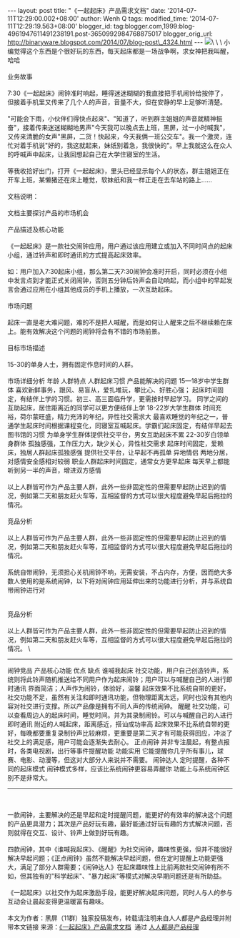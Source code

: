 --- layout: post title: "《一起起床》产品需求文档" date:
'2014-07-11T12:29:00.002+08:00' author: Wenh Q tags: modified\_time:
'2014-07-11T12:29:19.563+08:00' blogger\_id:
tag:blogger.com,1999:blog-4961947611491238191.post-3650992984768875017
blogger\_orig\_url:
http://binaryware.blogspot.com/2014/07/blog-post\_4324.html ---
![](https://images-blogger-opensocial.googleusercontent.com/gadgets/proxy?url=http%3A%2F%2Fd01.res.meilishuo.net%2Fpic%2F_o%2F42%2Ff6%2F0ddb006397ad4d3e1c6541a224a1_510_382.jpeg%3Ffrm%3Dout_pic&container=blogger&gadget=a&rewriteMime=image%2F*)\
\
\
小编觉得这个东西是个很好玩的东西，每天起床都是一场战争啊，求女神把我叫醒，哈哈\
\
业务故事\
\
7:30《一起起床》闹钟准时响起，睡得迷迷糊糊的我直接把手机闹铃给按停了，但接着手机里又传来了几个人的声音，音量不大，但在安静的早上足够听清楚。\
\
"可能会下雨，小伙伴们得快点起来"、"知道了，听到群主姐姐的声音就精神振奋"，接着传来迷迷糊糊地男声"今天我可以晚点去上班，黑屏，过一小时喊我"，又传来清脆的女声"黑屏，二货！快起来，今天我俩一班公交车"。我一个激灵，连忙对着手机说"好的，我这就起来，妹纸别着急，我很快的"。早上我就这么在众人的呼喊声中起床，让我回想起自己在大学住寝室的生活。\
\
等我收拾好出门，打开《一起起床》，里头已经显示每个人的状态，群主姐姐正在开车上班，某懒猪还在床上睡觉，软妹纸和我一样正走在去车站的路上……\
\
文档说明：\
\
文档主要探讨产品的市场机会\
\
产品描述及核心功能\
\
《一起起床》是一款社交闹钟应用，用户通过该应用建立或加入不同时间点的起床小组，通过铃声和即时通讯的方式提高起床效率。\
\
如：用户加入7:30起床小组，那么第二天7:30闹钟会准时开启，同时必须在小组中发言点到才能正式关闭闹钟，否则五分钟后铃声会自动响起，而小组中的早起发言会通过应用在小组其他成员的手机上播放，一次互助起床。\
\
市场问题\
\
起床一直是老大难问题，难的不是把人喊醒，而是如何让人醒来之后不继续赖在床上。能有效解决这个问题的闹钟将会有不错的市场前景。\
\
目标市场描述\
\
15-30的单身人士，拥有固定作息时间的人群。\
\
市场详细分析
年龄
人群特点
人群起床习惯
产品能解决的问题
15—18岁中学生群体
喜欢新鲜事务，跟风、易盲从，爱扎堆玩，攀比心、好胜心强；
起床时间固定，有结伴上学的习惯。初三、高三面临升学，更需按时早起学习。
同学之间的互助起床，居住距离近的同学可以更方便结伴上学
18-22岁大学生群体
时间充裕，荷尔蒙旺盛，精力充沛的年纪，异性社交需求大
最喜欢睡觉的年纪之一，普通学生起床时间根据课程变化，同寝室互喊起床。学霸们起床固定，有结伴早起去图书馆的习惯
为单身学生群体提供社交平台，男女互助起床不累
22-30岁白领单身群体
孤独感强，工作压力大，缺少关心，异性社交需求
起床时间固定，爱赖床，独居人群起床孤独感强
提供社交平台，让早起不再孤单
异地情侣
两地分居，对感情安全感相对较弱
职业人群起床时间固定，通常女方更早起床
每天早上都能听到另一半的声音，增进双方感情
\
\
以上人群皆可作为产品主要人群，此外一些非固定性的但需要早起防止迟到的情况，例如第二天和朋友赶火车等，互相监督的方式可以很大程度避免早起后拖拉的情况。\
\
竞品分析\
\
以上人群皆可作为产品主要人群，此外一些非固定性的但需要早起防止迟到的情况，例如第二天和朋友赶火车等，互相监督的方式可以很大程度避免早起后拖拉的情况。\
\
系统自带闹钟，无须担心关机闹钟不响，无需安装，不占内存，方便，因而绝大多数人使用的是系统闹钟，以下将对闹钟应用延伸出来的功能进行分析，并与系统自带闹钟进行对\
\
\
竞品分析\
\
以上人群皆可作为产品主要人群，此外一些非固定性的但需要早起防止迟到的情况，例如第二天和朋友赶火车等，互相监督的方式可以很大程度避免早起后拖拉的情况。
\
  ------------ -------------------------------------------------------------------------------------------------------------- ------------------------------------------ ------------------------------------------------------------------------------------------------------------------------------------------------------------
  闹钟竞品     产品核心功能                                                                                                   优点                                       缺点
  谁喊我起床   社交功能，用户自己创造铃声，系统则将此铃声随机推送给不同用户作为起床闹铃；用户可以与喊醒自己的人进行即时通讯   界面简洁；人声作为闹铃，体验好，温馨       起床效果不比系统自带的更好，社交功能不足，虽然有关注和即时通讯功能，但物理距离太远，同时也没有其他内容对社交进行支撑。所以产品像是拥有不同人声的传统闹钟。
  醒醒         社交功能，可以查看周边人的起床时间，睡觉时间。并为其录制闹铃。可以与喊醒自己的人进行即时通讯                   附近的人喊起床，距离感近，搭讪成功率高     起床效果不比系统自带的更好，每晚都要重复录制铃声比较麻烦，更重要是第二天才有可能获得回应，冲淡了社交上的满足感，用户可能会逐渐失去耐心。
  正点闹钟     并非专注晨起，有整点报时，各类电视剧，出行等事件提醒功能                                                       功能实用                                   它能提醒你几乎所有事儿，球赛、电影、动漫等，但这对大部分人来说并不需要。
  闹钟达人     定时提醒，各种不同的起床模式                                                                                   闹钟模式多样，应该比系统闹钟更容易弄醒你   功能上与系统闹钟区别不是非常大。
  ------------ -------------------------------------------------------------------------------------------------------------- ------------------------------------------ ------------------------------------------------------------------------------------------------------------------------------------------------------------

\
\
一款闹钟，主要解决的还是早起和定时提醒问题，能更好的有效率的解决这个问题的产品更具潜力；其次是产品好玩有趣，最好能通过好玩有趣的方式解决问题，否则就得在交互、设计、铃声上做到好玩有趣。\
\
四款闹钟，其中《谁喊我起床》、《醒醒》为社交闹钟，趣味性更强，但并不能很好解决早起问题；《正点闹钟》虽然不能解决早起问题，但在定时提醒上功能更强大，满足了部分人群需要；《闹钟达人》在起床趣味性上比前两款社交闹钟有所不如，但其独有的"科学起床"、"暴力起床"等模式对解决早期问题还是有所助益。\
\
《一起起床》以社交作为起床激励手段，能更好解决起床问题，同时人与人的参与互动会让晨起变得更温暖富有趣味。\
\
本文为作者：黑屏（11群）独家投稿发布，转载请注明来自人人都是产品经理并附带本文链接
来源：[《一起起床》产品需求文档](http://www.woshipm.com/pd/93819.html)  通过 [人人都是产品经理](http://www.woshipm.com/)
